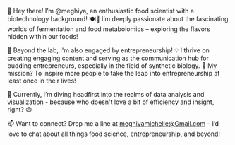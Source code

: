 👋 Hey there! I’m @meghiya, an enthusiastic food scientist with a biotechnology background! 
🍽️🧪 I’m deeply passionate about the fascinating worlds of fermentation and food metabolomics – exploring the flavors hidden within our foods!

💼 Beyond the lab, I'm also engaged by entrepreneurship! 
💡 I thrive on creating engaging content and serving as the communication hub for budding entrepreneurs, especially in the field of synthetic biology.
🚀 My mission? To inspire more people to take the leap into entrepreneurship at least once in their lives!

🌱 Currently, I’m diving headfirst into the realms of data analysis and visualization - because who doesn't love a bit of efficiency and insight, right? 😄

📫 Want to connect? Drop me a line at meghiyamichelle@Gmail.com – I’d love to chat about all things food science, entrepreneurship, and beyond! 

<!---
meghiya/meghiya is a ✨ special ✨ repository because its `README.md` (this file) appears on your GitHub profile.
You can click the Preview link to take a look at your changes.
--->
